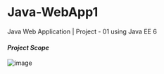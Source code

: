 # Java-WebApp1
Java Web Application | Project - 01 using Java EE 6

#### _Project Scope_
![image](https://github.com/user-attachments/assets/44656eae-c902-4fb9-b1eb-772a83634619)

